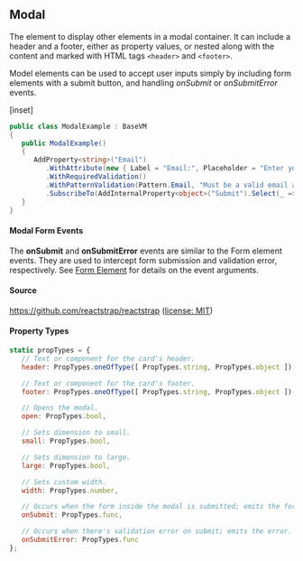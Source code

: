 ﻿## Modal

The element to display other elements in a modal container.  It can include a header and a footer, either as property values, or nested along with the content and marked with HTML tags `<header>` and `<footer>`.  

Model elements can be used to accept user inputs simply by including form elements with a submit button, and handling _onSubmit_ or _onSubmitError_ events.

[inset]

```csharp
public class ModalExample : BaseVM
{
   public ModalExample()
   {
      AddProperty<string>("Email")
         .WithAttribute(new { Label = "Email:", Placeholder = "Enter your email address" })
         .WithRequiredValidation()
         .WithPatternValidation(Pattern.Email, "Must be a valid email address.")
         .SubscribeTo(AddInternalProperty<object>("Submit").Select(_ => ""));
   }
}
```

#### Modal Form Events

The __onSubmit__ and __onSubmitError__ events are similar to the Form element events.  They are used to intercept form submission and validation error, respectively.  See [Form Element](../form/form) for details on the event arguments.

#### Source

https://github.com/reactstrap/reactstrap ([license: MIT](https://github.com/reactstrap/reactstrap/blob/master/LICENSE))

#### Property Types

```jsx
static propTypes = {
   // Text or component for the card's header.
   header: PropTypes.oneOfType([ PropTypes.string, PropTypes.object ]),

   // Text or component for the card's footer.
   footer: PropTypes.oneOfType([ PropTypes.string, PropTypes.object ]),

   // Opens the modal.
   open: PropTypes.bool,

   // Sets dimension to small.
   small: PropTypes.bool,

   // Sets dimension to large.
   large: PropTypes.bool,

   // Sets custom width.
   width: PropTypes.number,

   // Occurs when the form inside the modal is submitted; emits the form data.
   onSubmit: PropTypes.func,

   // Occurs when there's validation error on submit; emits the error.
   onSubmitError: PropTypes.func
};
```